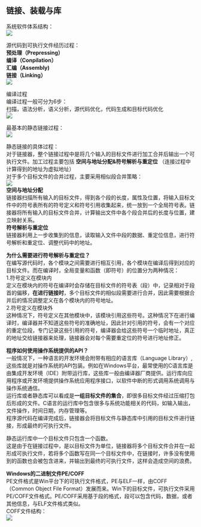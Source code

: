 ## 链接、装载与库 ##
系统软件体系结构：      
![](https://i.imgur.com/a51Cn1R.png)         

源代码到可执行文件经历过程：      
**预处理（Prepressing）**     
**编译（Conpilation）**     
**汇编（Assembly)**    
**链接（Linking）**          
![](https://i.imgur.com/tbX2vMn.png)                

编译过程    
编译过程一般可分为6步：     
扫描，语法分析，语义分析，源代码优化，代码生成和目标代码优化        
![](https://i.imgur.com/SHDoVQU.png)            

最基本的静态链接过程：        
![](https://i.imgur.com/HlqCCZ9.png)                      

静态链接的具体过程：          
对于链接器，整个链接过程中是将几个输入的目标文件进行加工合并后输出一个可执行文件。加工过程主要包括 **空间与地址分配&符号解析与重定位** （连接过程中计算得到的地址为虚拟地址）           
对于多个目标文件的合并过程，主要采用相似段合并策略：      
![](https://i.imgur.com/2Wk57PC.png)            
**空间与地址分配**       
链接器扫描所有输入的目标文件，得到各个段的长度，属性及位置，将输入目标文件中的符号表所有的符号定义和符号引用收集起来，统一放到一个全局符号表。链接器将所有输入的目标文件合并，计算输出文件中各个段合并后的长度与位置，建立映射关系。        
**符号解析与重定位**     
链接器利用上一步收集到的信息，读取输入文件中段的数据、重定位信息，进行符号解析和重定位、调整代码中的地址。      

**为什么需要进行符号解析与重定位？**       
在编写源代码时，各个模块之间需要进行相互引用，各个模块在编译后得到对应的目标文件。而在编译时，全局变量和函数（即符号）的位置分为两种情况：       
1.符号定义在模块内        
定义在模块内的符号在编译时会存储在目标文件的符号表（段）中，记录相对于段首的偏移，**在进行链接时**，多个目标文件的相似段需要进行合并，因此需要根据合并后的情况调整定义在各个模块内的符号地址。         
2.符号定义在模块外        
这种情况下，符号定义在其他模块中，该模块引用这些符号。这种情况下在进行编译时，编译器并不知道这些符号的准确地址，因此针对引用的符号，会有一个对应的重定位段，专门记录这些引用的符号，编译器会给这些符号一个临时地址，真正的地址交给链接器来处理，链接器会对每个需要重定位的符号进行地址修正。    

**程序如何使用操作系统提供的API？**         
一般情况下，一种语言的开发环境会附带有相应的语言库（Language Library）,这些库就是对操作系统的API包装。例如在Windows平台，最常使用的C语言库是由集成开发环境（IDE）附带运行库，这些库一般由编译器厂商提供。运行库向应用程序或开发环境提供操作系统应用程序接口，以软件中断的形式调用系统调用与操作系统通信。        
运行库或者静态库可以看成是**一组目标文件的集合**，即很多目标文件经过压缩打包后形成的文件。C语言的运行库中包含很多与系统功能相关的代码，如输入输出，文件操作，时间日期，内存管理等。     
程序源代码在编译完成后，链接器会将目标文件与静态库中引用的目标文件进行链接，形成最终的可执行文件。      

静态运行库中一个目标文件只包含一个函数。     
这是由于在链接过程中，是以目标文件为单位，链接器将多个目标文件合并在一起形成可执行文件，若将多个函数写在同一个目标文件中，在链接时，许多没有使用到的函数也会被包含进来，并输出到最终的可执行文件，这样会造成空间的浪费。   
  
**Windows的二进制文件PE/COFF**      
PE文件格式是Win平台下的可执行文件格式，PE与ELF一样，由COFF（Common Object File Format）发展而来。Win下的目标文件，可执行文件采用PE/COFF文件格式。PE/COFF采用基于段的格式，段可以包含代码，数据，或者其他信息，与ELF文件格式类似。      
COFF文件结构：        
![](https://i.imgur.com/gwEV6p6.png)             